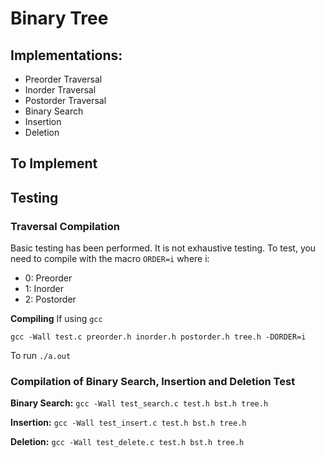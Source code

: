 # Binary Tree

## Implementations:
* Preorder Traversal
* Inorder Traversal
* Postorder Traversal
* Binary Search
* Insertion
* Deletion

## To Implement

## Testing

### Traversal Compilation 

Basic testing has been performed. It is not exhaustive testing. To test, you need to compile with the macro `ORDER=i` where i:
* 0: Preorder
* 1: Inorder
* 2: Postorder

**Compiling**
If using `gcc`

`gcc -Wall test.c preorder.h inorder.h postorder.h tree.h -DORDER=i`

To run `./a.out`

### Compilation of Binary Search, Insertion and Deletion Test

**Binary Search:** `gcc -Wall test_search.c test.h bst.h tree.h`

**Insertion:** `gcc -Wall test_insert.c test.h bst.h tree.h`

**Deletion:** `gcc -Wall test_delete.c test.h bst.h tree.h`
